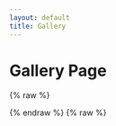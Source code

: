 ```yaml
---
layout: default
title: Gallery
---
```


# Gallery Page
{% raw %}
<style>
.gallery-item {
  display: inline-block;
  margin: 10px;
}

.gallery-item img {
  width: 200px;
  height: 200px;
  object-fit: cover;
}
</style>
{% endraw %}
{% raw %}
<head>
  <style>
    .gallery {
      display: grid;
      grid-template-columns: repeat(auto-fit, minmax(300px, 1fr));
      grid-gap: 10px;
    }
    
    .gallery-item {
      position: relative;
      overflow: hidden;
    }
    
    .gallery-item img {
      width: 100%;
      height: auto;
      transition: transform 0.3s;
    }
    
    .gallery-item:hover img {
      transform: scale(1.1);
    }
  </style>
</head>
<body>
  
  <div class="gallery">
    <!-- JavaScript loop to generate gallery items -->
    <script>
      
	var imagePaths = [
	"./assets/paintings/DSCN0828.jpg",
	"./assets/paintings/DSCN0831 2.JPG",
	"./assets/paintings/DSCN2379.jpg",
	"./assets/paintings/DSCN0977.jpg",
	"./assets/paintings/DSCN1274.jpg",
	"./assets/paintings/DSCN2378.jpg",
	"./assets/paintings/DSCN2368.jpg",
	"./assets/paintings/DSCN0769.jpg",
	"./assets/paintings/DSCN1715.jpg",
	"./assets/paintings/DSCN1310.jpg",
	"./assets/paintings/DSCN2369.jpg",
	"./assets/paintings/DSCN2380.jpg",
	"./assets/paintings/Harvest.JPG",
	"./assets/paintings/DSCN2381.jpg",
	"./assets/paintings/Fidel.JPG",
	"./assets/paintings/Ciro Rodriguez-Perez.JPG",
	"./assets/paintings/DSCN0507.JPG",
	"./assets/paintings/DSCN1816.JPG",
	"./assets/paintings/DSCN1786.jpg",
	"./assets/paintings/DSCN1803.JPG",
	"./assets/paintings/DSCN1814.jpg",
	"./assets/paintings/DSCN0505.JPG",
	"./assets/paintings/DSCN1804.jpg",
	"./assets/paintings/DSCN1390.JPG",
	"./assets/paintings/DSCN1794.jpg",
	"./assets/paintings/DSCN1811.jpg",
	"./assets/paintings/DSCN1797.jpg",
	"./assets/paintings/DSCN1796.jpg",
	"./assets/paintings/DSCN1812.jpg",
	"./assets/paintings/DSCN0517.JPG",
	"./assets/paintings/DSCN2373.jpg",
	"./assets/paintings/DSCN0835.jpg",
	"./assets/paintings/DSCN2400.JPG",
	"./assets/paintings/DSCN2372.jpg",
	"./assets/paintings/Fall Otono.JPG",
	"./assets/paintings/DSCN2370.jpg",
	"./assets/paintings/Chacho.JPG",
	"./assets/paintings/DSCN0994.JPG",
	"./assets/paintings/DSCN2371.jpg",
	"./assets/paintings/DSCN2375.jpg",
	"./assets/paintings/DSCN2374.jpg",
	"./assets/paintings/Big Machine.JPG",
	"./assets/paintings/DSCN2376.jpg",
	"./assets/paintings/DSCN2404.jpg",
	"./assets/paintings/DSCN0993.jpg",
	"./assets/paintings/DSCN0831.jpg",
	"./assets/paintings/DSCN0992.JPG",
	"./assets/paintings/DSCN2377.jpg",
	];
      var galleryContainer = document.querySelector(".gallery");
      
      imagePaths.forEach(function(path) {
        var galleryItem = document.createElement("div");
        galleryItem.className = "gallery-item";
        
        var image = document.createElement("img");
        image.src = path;
        image.alt = "Artsy Photo";
        
        galleryItem.appendChild(image);
        galleryContainer.appendChild(galleryItem);
      });
    </script>
  </div>
</body>
{% endraw %}



